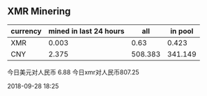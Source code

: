 ## XMR Minering

|currency|mined in last 24 hours|all|in pool|
|---|---|---|---|
|XMR|0.003|0.63|0.423|
|CNY|2.375|508.383|341.149|

今日美元对人民币 6.88	今日xmr对人民币807.25


2018-09-28 18:25